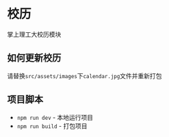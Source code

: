 # 校历

掌上理工大校历模块

## 如何更新校历

请替换`src/assets/images`下`calendar.jpg`文件并重新打包

## 项目脚本

* `npm run dev` - 本地运行项目
* `npm run build` - 打包项目
